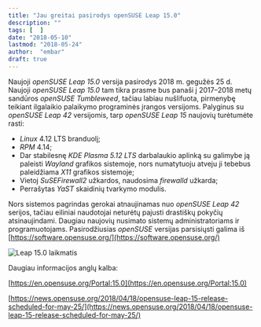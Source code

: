 ```yaml
---
title: "Jau greitai pasirodys openSUSE Leap 15.0"
description: ""
tags: [  ]
date: "2018-05-10"
lastmod: "2018-05-24"
author:  "embar"
draft: true
---
```

Naujoji _openSUSE Leap 15.0_ versija pasirodys 2018 m. gegužės 25 d. Naujoji _openSUSE Leap 15.0_ tam tikra prasme bus panaši į 2017–2018 metų sandūros _openSUSE Tumbleweed_, tačiau labiau nušlifuota, pirmenybę teikiant ilgalaikio palaikymo programinės įrangos versijoms. Palyginus su _openSUSE Leap 42_ versijomis, tarp _openSUSE Leap 15_ naujovių turėtumėte rasti:

*   _Linux_ 4.12 LTS branduolį;
*   _RPM_ 4.14;
*   Dar stabilesnę _KDE Plasma 5.12 LTS_ darbalaukio aplinką su galimybe ją paleisti _Wayland_ grafikos sistemoje, nors numatytuoju atveju ji tebebus paleidžiama _X11_ grafikos sistemoje;
*   Vietoj _SuSEFirewall2_ užkardos, naudosima _firewalld_ užkarda;
*   Perrašytas _YaST_ skaidinių tvarkymo modulis.

Nors sistemos pagrindas gerokai atnaujinamas nuo _openSUSE Leap 42_ serijos, tačiau eiliniai naudotojai neturėtų pajusti drastiškų pokyčių atsinaujindami. Daugiau naujovių nusimato sistemų administratoriams ir programuotojams. Pasirodžiusias _openSUSE_ versijas parsisiųsti galima iš [https://software.opensuse.org/](https://software.opensuse.org/)

![Leap 15.0 laikmatis](http://countdown.opensuse.org/medium.lt.png "Leap 15.0 laikmatis")

Daugiau informacijos anglų kalba:

[https://en.opensuse.org/Portal:15.0](https://en.opensuse.org/Portal:15.0)

[https://news.opensuse.org/2018/04/18/opensuse-leap-15-release-scheduled-for-may-25/](https://news.opensuse.org/2018/04/18/opensuse-leap-15-release-scheduled-for-may-25/)
